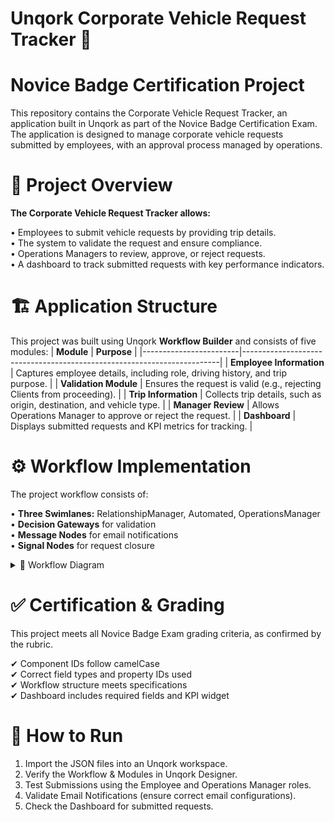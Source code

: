 # Unqork Corporate Vehicle Request Tracker 🚗
# Novice Badge Certification Project

This repository contains the Corporate Vehicle Request Tracker, an application built in Unqork as part of the Novice Badge Certification Exam. The application is designed to manage corporate vehicle requests submitted by employees, with an approval process managed by operations.


# 📌 Project Overview
**The Corporate Vehicle Request Tracker allows:**

• Employees to submit vehicle requests by providing trip details.</br>
• The system to validate the request and ensure compliance.</br>
• Operations Managers to review, approve, or reject requests.</br>
• A dashboard to track submitted requests with key performance indicators.</br>


# 🏗 Application Structure
This project was built using Unqork **Workflow Builder** and consists of five modules:
| **Module**             | **Purpose**                                                              |
|------------------------|------------------------------------------------------------------------|
| **Employee Information** | Captures employee details, including role, driving history, and trip purpose. |
| **Validation Module**   | Ensures the request is valid (e.g., rejecting Clients from proceeding). |
| **Trip Information**    | Collects trip details, such as origin, destination, and vehicle type.  |
| **Manager Review**      | Allows Operations Manager to approve or reject the request.           |
| **Dashboard**           | Displays submitted requests and KPI metrics for tracking.            |


# ⚙️ Workflow Implementation
The project workflow consists of:

• **Three Swimlanes:** RelationshipManager, Automated, OperationsManager</br>
• **Decision Gateways** for validation</br>
• **Message Nodes** for email notifications</br>
• **Signal Nodes** for request closure</br>


<details> <summary>📸 Workflow Diagram</summary> <img src="./workflow/workflow-diagram.png" width="600"/> </details>


# ✅ Certification & Grading
This project meets all Novice Badge Exam grading criteria, as confirmed by the rubric.

✔ Component IDs follow camelCase</br>
✔ Correct field types and property IDs used</br>
✔ Workflow structure meets specifications</br>
✔ Dashboard includes required fields and KPI widget</br>


# 🚀 How to Run
1. Import the JSON files into an Unqork workspace.</br>
2. Verify the Workflow & Modules in Unqork Designer.</br>
3. Test Submissions using the Employee and Operations Manager roles.</br>
4. Validate Email Notifications (ensure correct email configurations).</br>
5. Check the Dashboard for submitted requests.</br>





